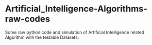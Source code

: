 # Artificial_Intelligence-Algorithms-raw-codes
Some raw python code and simulation of Artificial Intelligence related Algorithm with the testable Datasets.
